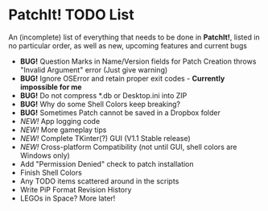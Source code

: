PatchIt! TODO List
==================

An (incomplete) list of everything that needs to be done in **PatchIt!**, listed in no particular order, as well as new, upcoming features and current bugs

* **BUG!** Question Marks in Name/Version fields for Patch Creation throws "Invalid Argument" error (Just give warning)
* **BUG!** Ignore OSError and retain proper exit codes - **Currently impossible for me**
* **BUG!** Do not compress *.db or Desktop.ini into ZIP
* **BUG!** Why do some Shell Colors keep breaking?
* **BUG!** Sometimes Patch cannot be saved in a Dropbox folder
* *NEW!* App logging code
* *NEW!* More gameplay tips
* *NEW!* Complete TKinter(?) GUI (V1.1 Stable release)
* *NEW!* Cross-platform Compatibility (not until GUI, shell colors are Windows only)
* Add "Permission Denied" check to patch installation
* Finish Shell Colors
* Any TODO items scattered around in the scripts
* Write PiP Format Revision History
* LEGOs in Space? More later!